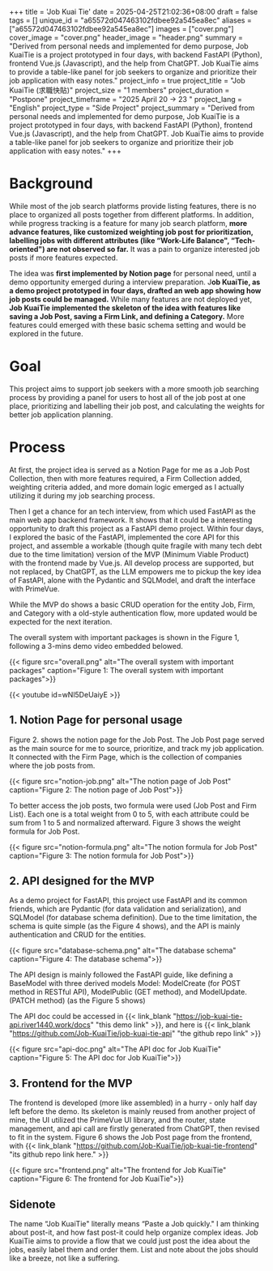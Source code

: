 +++
title = 'Job Kuai Tie'
date = 2025-04-25T21:02:36+08:00
draft = false
tags = []
unique_id = "a65572d047463102fdbee92a545ea8ec"
aliases = ["a65572d047463102fdbee92a545ea8ec"]
images = ["cover.png"]
cover_image = "cover.png"
header_image = "header.png"
summary = "Derived from personal needs and implemented for demo purpose, Job KuaiTie is a project prototyped in four days, with backend FastAPI (Python), frontend Vue.js (Javascript), and the help from ChatGPT. Job KuaiTie aims to provide a table-like panel for job seekers to organize and prioritize their job application with easy notes."
project_info = true
project_title = "Job KuaiTie (求職快貼)"
project_size = "1 members"
project_duration = "Postpone"
project_timeframe = "2025 April 20 → 23 "
project_lang = "English"
project_type = "Side Project"
project_summary = "Derived from personal needs and implemented for demo purpose, Job KuaiTie is a project prototyped in four days, with backend FastAPI (Python), frontend Vue.js (Javascript), and the help from ChatGPT. Job KuaiTie aims to provide a table-like panel for job seekers to organize and prioritize their job application with easy notes."
+++
# Background

While most of the job search platforms provide listing features, there is no place to organized all posts together from different platforms. In addition, while progress tracking is a feature for many job search platform, **more advance features, like customized weighting job post for prioritization, labelling jobs with different attributes (like “Work-Life Balance", “Tech-oriented") are not observed so far.** It was a pain to organize interested job posts if more features expected. 

The idea was **first implemented by Notion page** for personal need, until a demo opportunity emerged during a interview preparation. J**ob KuaiTie, as a demo project prototyped in four days, drafted an web app showing how job posts could be managed.** While many features are not deployed yet, **Job KuaiTie implemented the skeleton of the idea with features like saving a Job Post, saving a Firm Link, and defining a Category.** More features could emerged with these basic schema setting and would be explored in the future.

# Goal

This project aims to support job seekers with a more smooth job searching process by providing a panel for users to host all of the job post at one place, prioritizing and labelling their job post, and calculating the weights for better job application planning.

# Process

At first, the project idea is served as a Notion Page for me as a Job Post Collection, then with more features required, a Firm Collection added, weighting criteria added, and more domain logic emerged as I actually utilizing it during my job searching process.

Then I get a chance for an tech interview, from which used FastAPI as the main web app backend framework. It shows that it could be a interesting opportunity to draft this project as a FastAPI demo project. Within four days, I explored the basic of the FastAPI, implemented the core API for this project, and assemble a workable (though quite fragile with many tech debt due to the time limitation) version of the MVP (Minimum Viable Product) with the frontend made by Vue.js. All develop process are supported, but not replaced, by ChatGPT, as the LLM empowers me to pickup the key idea of FastAPI, alone with the Pydantic and SQLModel, and draft the interface with PrimeVue.

While the MVP do shows a basic CRUD operation for the entity Job, Firm, and Category with a old-style authentication flow, more updated would be expected for the next iteration.

The overall system with important packages is shown in the Figure 1, following a 3-mins demo video embedded belowed.

{{< figure src="overall.png" alt="The overall system with important packages" caption="Figure 1: The overall system with important packages">}}

{{< youtube id=wNl5DeUaiyE >}}

## 1. Notion Page for personal usage

Figure 2. shows the notion page for the Job Post. The Job Post page served as the main source for me to source, prioritize, and track my job application. It connected with the Firm Page, which is the collection of companies where the job posts from.

{{< figure src="notion-job.png" alt="The notion page of Job Post" caption="Figure 2: The notion page of Job Post">}}

To better access the job posts, two formula were used (Job Post and Firm List). Each one is a total weight from 0 to 5, with each attribute could be sum from 1 to 5 and normalized afterward. Figure 3 shows the weight formula for Job Post.

{{< figure src="notion-formula.png" alt="The notion formula for Job Post" caption="Figure 3: The notion formula for Job Post">}}

## 2. API designed for the MVP

As a demo project for FastAPI, this project use FastAPI and its common friends, which are Pydantic (for data validation and serialization), and SQLModel (for database schema definition). Due to the time limitation, the schema is quite simple (as the Figure 4 shows), and the API is mainly authentication and CRUD for the entities.

{{< figure src="database-schema.png" alt="The database schema" caption="Figure 4: The database schema">}}

The API design is mainly followed the FastAPI guide, like defining a BaseModel with three derived models Model: ModelCreate (for POST method in RESTful API), ModelPublic (GET method), and ModelUpdate. (PATCH method) (as the Figure 5 shows)

The API doc could be accessed in {{< link_blank "https://job-kuai-tie-api.river1440.work/docs" "this demo link" >}}, and here is {{< link_blank "https://github.com/Job-KuaiTie/job-kuai-tie-api" "the github repo link" >}}

{{< figure src="api-doc.png" alt="The API doc for Job KuaiTie" caption="Figure 5: The API doc for Job KuaiTie">}}

## 3. Frontend for the MVP

The frontend is developed (more like assembled) in a hurry - only half day left before the demo. Its skeleton is mainly reused from another project of mine, the UI utilized the PrimeVue UI library, and the router, state management, and api call are firstly generated from ChatGPT, then revised to fit in the system. Figure 6 shows the Job Post page from the frontend, with {{< link_blank "https://github.com/Job-KuaiTie/job-kuai-tie-frontend" "its github repo link here." >}}

{{< figure src="frontend.png" alt="The frontend for Job KuaiTie" caption="Figure 6: The frontend for Job KuaiTie">}}

## Sidenote

The name “Job KuaiTie" literally means “Paste a Job quickly." I am thinking about post-it, and how fast post-it could help organize complex ideas. Job KuaiTie aims to provide a flow that we could just post the idea about the jobs, easily label them and order them. List and note about the jobs should like a breeze, not like a suffering.